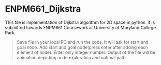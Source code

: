 # ENPM661_Dijkstra
This file is implementation of Dijkstra algorithm for 2D space in python. It is submitted towards ENPM661 Coursework at University of Maryland College Park.
> Save file in your local PC and run the code.
> It will ask for start and goal node. Add start and goal node(press enter after adding each element of node). Enter only integer number.
> Output of the file will be animation depicting node exploration and optimal path.
